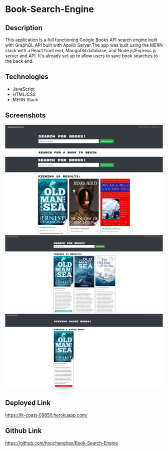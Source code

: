 # Book-Search-Engine

## Description

This application is a full functioning Google Books API search engine built with GraphQL API built with Apollo Server.The app was built using the MERN stack with a React front end, MongoDB database, and Node.js/Express.js server and API. It's already set up to allow users to save book searches to the back end.


## Technologies

  - JavaScript
  - HTML/CSS
  - MERN Stack

## Screenshots
![](./images/screenshot_1.PNG)
![](./images/screenshot_2.PNG)
![](./images/screenshot_3.PNG)
![](./images/screenshot_4.PNG)

## Deployed Link
https://lit-coast-09850.herokuapp.com/

## Github Link
https://github.com/houchenghao/Book-Search-Engine
